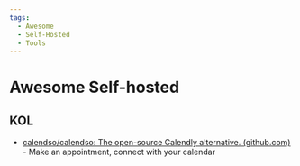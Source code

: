 ```yaml
---
tags:
  - Awesome
  - Self-Hosted
  - Tools
---
```


# Awesome Self-hosted


## KOL

- [calendso/calendso: The open-source Calendly alternative. (github.com)](https://github.com/calendso/calendso) - Make an appointment, connect with your calendar